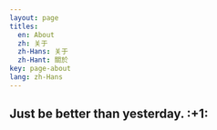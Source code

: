 ```yaml
---
layout: page
titles:
  en: About
  zh: 关于
  zh-Hans: 关于
  zh-Hant: 關於
key: page-about
lang: zh-Hans
---
```


<h2>Just be better than yesterday. :+1:</h2>
